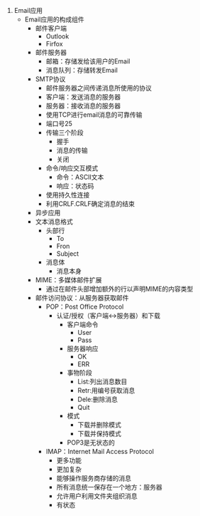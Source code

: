 
1. Email应用
    - Email应用的构成组件
        - 邮件客户端
            - Outlook
            - Firfox
        - 邮件服务器
            - 邮箱：存储发给该用户的Email
            - 消息队列：存储转发Email
        - SMTP协议
            - 邮件服务器之间传递消息所使用的协议
            - 客户端：发送消息的服务器
            - 服务器：接收消息的服务器
            - 使用TCP进行email消息的可靠传输
            - 端口号25
            - 传输三个阶段
                - 握手
                - 消息的传输
                - 关闭
            - 命令/响应交互模式
                - 命令：ASCII文本
                - 响应：状态码
            - 使用持久性连接
            - 利用CRLF.CRLF确定消息的结束
        - 异步应用
        - 文本消息格式
            - 头部行
                - To
                - Fron
                - Subject
            - 消息体
                - 消息本身
        - MIME：多媒体邮件扩展
            - 通过在邮件头部增加额外的行以声明MIME的内容类型
        - 邮件访问协议：从服务器获取邮件
            - POP：Post Office Protocol
                - 认证/授权（客户端<->服务器）和下载
                    - 客户端命令
                        - User
                        - Pass
                    - 服务器响应
                        - OK
                        - ERR
                    - 事物阶段
                        - List:列出消息数目
                        - Retr:用编号获取消息
                        - Dele:删除消息
                        - Quit
                    - 模式
                        - 下载并删除模式
                        - 下载并保持模式
                    - POP3是无状态的
            - IMAP：Internet Mail Access Protocol
                - 更多功能
                - 更加复杂
                - 能够操作服务商存储的消息
                - 所有消息统一保存在一个地方：服务器
                - 允许用户利用文件夹组织消息
                - 有状态
